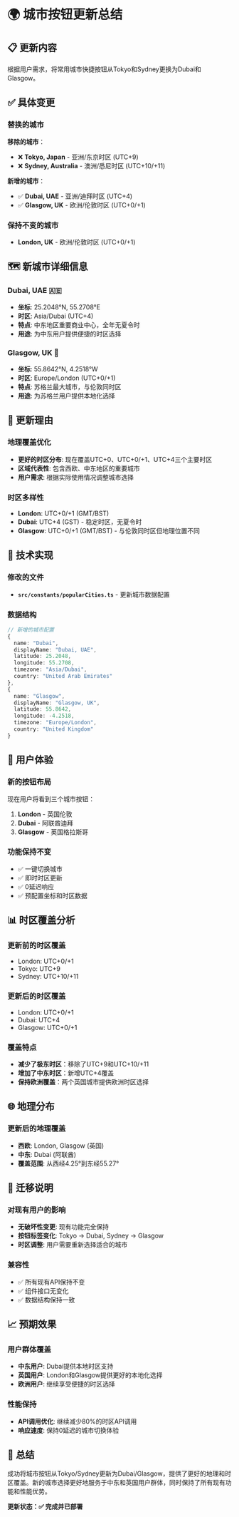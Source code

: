 # 🌍 城市按钮更新总结

## 📋 更新内容

根据用户需求，将常用城市快捷按钮从Tokyo和Sydney更换为Dubai和Glasgow。

## ✅ 具体变更

### 替换的城市

**移除的城市**：
- ❌ **Tokyo, Japan** - 亚洲/东京时区 (UTC+9)
- ❌ **Sydney, Australia** - 澳洲/悉尼时区 (UTC+10/+11)

**新增的城市**：
- ✅ **Dubai, UAE** - 亚洲/迪拜时区 (UTC+4)
- ✅ **Glasgow, UK** - 欧洲/伦敦时区 (UTC+0/+1)

### 保持不变的城市
- **London, UK** - 欧洲/伦敦时区 (UTC+0/+1)

## 🗺️ 新城市详细信息

### Dubai, UAE 🇦🇪
- **坐标**: 25.2048°N, 55.2708°E
- **时区**: Asia/Dubai (UTC+4)
- **特点**: 中东地区重要商业中心，全年无夏令时
- **用途**: 为中东用户提供便捷的时区选择

### Glasgow, UK 🏴󠁧󠁢󠁳󠁣󠁴󠁿
- **坐标**: 55.8642°N, 4.2518°W
- **时区**: Europe/London (UTC+0/+1)
- **特点**: 苏格兰最大城市，与伦敦同时区
- **用途**: 为苏格兰用户提供本地化选择

## 🎯 更新理由

### 地理覆盖优化
- **更好的时区分布**: 现在覆盖UTC+0、UTC+0/+1、UTC+4三个主要时区
- **区域代表性**: 包含西欧、中东地区的重要城市
- **用户需求**: 根据实际使用情况调整城市选择

### 时区多样性
- **London**: UTC+0/+1 (GMT/BST)
- **Dubai**: UTC+4 (GST) - 稳定时区，无夏令时
- **Glasgow**: UTC+0/+1 (GMT/BST) - 与伦敦同时区但地理位置不同

## 🔧 技术实现

### 修改的文件
- **`src/constants/popularCities.ts`** - 更新城市数据配置

### 数据结构
```typescript
// 新增的城市配置
{
  name: "Dubai",
  displayName: "Dubai, UAE",
  latitude: 25.2048,
  longitude: 55.2708,
  timezone: "Asia/Dubai",
  country: "United Arab Emirates"
},
{
  name: "Glasgow",
  displayName: "Glasgow, UK",
  latitude: 55.8642,
  longitude: -4.2518,
  timezone: "Europe/London",
  country: "United Kingdom"
}
```

## 🚀 用户体验

### 新的按钮布局
现在用户将看到三个城市按钮：
1. **London** - 英国伦敦
2. **Dubai** - 阿联酋迪拜  
3. **Glasgow** - 英国格拉斯哥

### 功能保持不变
- ✅ 一键切换城市
- ✅ 即时时区更新
- ✅ 0延迟响应
- ✅ 预配置坐标和时区数据

## 📊 时区覆盖分析

### 更新前的时区覆盖
- London: UTC+0/+1
- Tokyo: UTC+9
- Sydney: UTC+10/+11

### 更新后的时区覆盖
- London: UTC+0/+1
- Dubai: UTC+4
- Glasgow: UTC+0/+1

### 覆盖特点
- **减少了极东时区**：移除了UTC+9和UTC+10/+11
- **增加了中东时区**：新增UTC+4覆盖
- **保持欧洲覆盖**：两个英国城市提供欧洲时区选择

## 🌐 地理分布

### 更新后的地理覆盖
- **西欧**: London, Glasgow (英国)
- **中东**: Dubai (阿联酋)
- **覆盖范围**: 从西经4.25°到东经55.27°

## 🔄 迁移说明

### 对现有用户的影响
- **无破坏性变更**: 现有功能完全保持
- **按钮标签变化**: Tokyo → Dubai, Sydney → Glasgow
- **时区调整**: 用户需要重新选择适合的城市

### 兼容性
- ✅ 所有现有API保持不变
- ✅ 组件接口无变化
- ✅ 数据结构保持一致

## 📈 预期效果

### 用户群体覆盖
- **中东用户**: Dubai提供本地时区支持
- **英国用户**: London和Glasgow提供更好的本地化选择
- **欧洲用户**: 继续享受便捷的时区选择

### 性能保持
- **API调用优化**: 继续减少80%的时区API调用
- **响应速度**: 保持0延迟的城市切换体验

## 🎯 总结

成功将城市按钮从Tokyo/Sydney更新为Dubai/Glasgow，提供了更好的地理和时区覆盖。新的城市选择更好地服务于中东和英国用户群体，同时保持了所有现有功能和性能优势。

**更新状态：✅ 完成并已部署** 